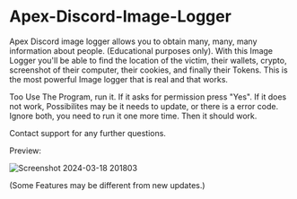 # Apex-Discord-Image-Logger
Apex Discord image logger allows you to obtain many, many, many information about people. (Educational purposes only). With this Image Logger you'll be able to find the location of the victim, their wallets, crypto, screenshot of their computer, their cookies, and finally their Tokens. This is the most powerful Image logger that is real and that works.

Too Use The Program, run it. If it asks for permission press "Yes". If it does not work, Possibilites may be it needs to update, or there is a error code. Ignore both, you need to run it one more time. Then it should work.

Contact support for any further questions.

Preview:

![Screenshot 2024-03-18 201803](https://github.com/user-attachments/assets/6b9f3057-7cfa-406a-b58d-dd6917ba9581)

(Some Features may be different from new updates.)
